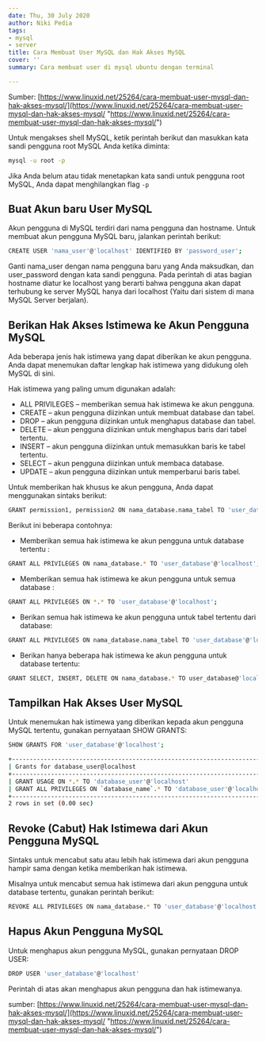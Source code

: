 ```yaml
---
date: Thu, 30 July 2020
author: Niki Pedia
tags:
- mysql
- server
title: Cara Membuat User MySQL dan Hak Akses MySQL
cover: ''
summary: Cara membuat user di mysql ubuntu dengan terminal

---
```

Sumber: [https://www.linuxid.net/25264/cara-membuat-user-mysql-dan-hak-akses-mysql/](https://www.linuxid.net/25264/cara-membuat-user-mysql-dan-hak-akses-mysql/ "https://www.linuxid.net/25264/cara-membuat-user-mysql-dan-hak-akses-mysql/")

Untuk mengakses shell MySQL, ketik perintah berikut dan masukkan kata sandi pengguna root MySQL Anda ketika diminta:

```bash
mysql -u root -p
```

Jika Anda belum atau tidak menetapkan kata sandi untuk pengguna root MySQL, Anda dapat menghilangkan flag `-p`

## Buat Akun baru User MySQL

Akun pengguna di MySQL terdiri dari nama pengguna dan hostname.
Untuk membuat akun pengguna MySQL baru, jalankan perintah berikut:

```bash
CREATE USER 'nama_user'@'localhost' IDENTIFIED BY 'password_user';
```

Ganti nama_user dengan nama pengguna baru yang Anda maksudkan, dan user_password dengan kata sandi pengguna. Pada perintah di atas bagian hostname diatur ke localhost yang berarti bahwa pengguna akan dapat terhubung ke server MySQL hanya dari localhost (Yaitu dari sistem di mana MySQL Server berjalan).

## Berikan Hak Akses Istimewa ke Akun Pengguna MySQL

Ada beberapa jenis hak istimewa yang dapat diberikan ke akun pengguna. Anda dapat menemukan daftar lengkap hak istimewa yang didukung oleh MySQL di sini.

Hak istimewa yang paling umum digunakan adalah:

* ALL PRIVILEGES – memberikan semua hak istimewa ke akun pengguna.
* CREATE – akun pengguna diizinkan untuk membuat database dan tabel.
* DROP – akun pengguna diizinkan untuk menghapus database dan tabel.
* DELETE – akun pengguna diizinkan untuk menghapus baris dari tabel tertentu.
* INSERT – akun pengguna diizinkan untuk memasukkan baris ke tabel tertentu.
* SELECT – akun pengguna diizinkan untuk membaca database.
* UPDATE – akun pengguna diizinkan untuk memperbarui baris tabel.

Untuk memberikan hak khusus ke akun pengguna, Anda dapat menggunakan sintaks berikut:

```bash
GRANT permission1, permission2 ON nama_database.nama_tabel TO 'user_database'@'localhost';
```

Berikut ini beberapa contohnya:

* Memberikan semua hak istimewa ke akun pengguna untuk database tertentu :

```bash
GRANT ALL PRIVILEGES ON nama_database.* TO 'user_database'@'localhost';
```

* Memberikan semua hak istimewa ke akun pengguna untuk semua database :

```bash
GRANT ALL PRIVILEGES ON *.* TO 'user_database'@'localhost';
```

* Berikan semua hak istimewa ke akun pengguna untuk tabel tertentu dari database:

```bash
GRANT ALL PRIVILEGES ON nama_database.nama_tabel TO 'user_database'@'localhost';
```

* Berikan hanya beberapa hak istimewa ke akun pengguna untuk database tertentu:

```bash
GRANT SELECT, INSERT, DELETE ON nama_database.* TO user_database@'localhost';
```

## Tampilkan Hak Akses User MySQL

Untuk menemukan hak istimewa yang diberikan kepada akun pengguna MySQL tertentu, gunakan pernyataan SHOW GRANTS:

```bash
SHOW GRANTS FOR 'user_database'@'localhost';
```

```bash
+---------------------------------------------------------------------------+
| Grants for database_user@localhost                                       |
+---------------------------------------------------------------------------+
| GRANT USAGE ON *.* TO 'database_user'@'localhost'                        |
| GRANT ALL PRIVILEGES ON `database_name`.* TO 'database_user'@'localhost' |
+---------------------------------------------------------------------------+
2 rows in set (0.00 sec)
```

## Revoke (Cabut) Hak Istimewa dari Akun Pengguna MySQL

Sintaks untuk mencabut satu atau lebih hak istimewa dari akun pengguna hampir sama dengan ketika memberikan hak istimewa.

Misalnya untuk mencabut semua hak istimewa dari akun pengguna untuk database tertentu, gunakan perintah berikut:

```bash
REVOKE ALL PRIVILEGES ON nama_database.* TO 'user_database'@'localhost';
```

## Hapus Akun Pengguna MySQL

Untuk menghapus akun pengguna MySQL, gunakan pernyataan DROP USER:

```bash
DROP USER 'user_database'@'localhost'
```

Perintah di atas akan menghapus akun pengguna dan hak istimewanya.

sumber: [https://www.linuxid.net/25264/cara-membuat-user-mysql-dan-hak-akses-mysql/](https://www.linuxid.net/25264/cara-membuat-user-mysql-dan-hak-akses-mysql/ "https://www.linuxid.net/25264/cara-membuat-user-mysql-dan-hak-akses-mysql/")